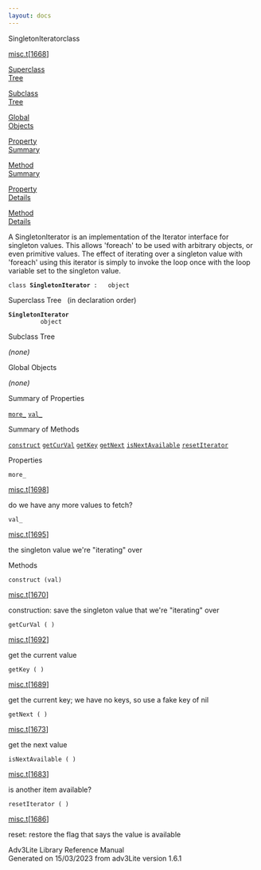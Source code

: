 ```yaml
---
layout: docs
---
```

<span class="title">SingletonIterator</span><span class="type">class</span>

[misc.t](../file/misc.t.html)\[[1668](../source/misc.t.html#1668)\]

[Superclass  
Tree](#_SuperClassTree_)

[Subclass  
Tree](#_SubClassTree_)

[Global  
Objects](#_ObjectSummary_)

[Property  
Summary](#_PropSummary_)

[Method  
Summary](#_MethodSummary_)

[Property  
Details](#_Properties_)

[Method  
Details](#_Methods_)



A SingletonIterator is an implementation of the Iterator interface for
singleton values. This allows 'foreach' to be used with arbitrary
objects, or even primitive values. The effect of iterating over a
singleton value with 'foreach' using this iterator is simply to invoke
the loop once with the loop variable set to the singleton value.

`class `**`SingletonIterator`**` :   object`



<span id="_SuperClassTree_"></span>



<span class="hdln">Superclass Tree</span>   (in declaration order)



**`SingletonIterator`**  
`         object`  
<span id="_SubClassTree_"></span>



<span class="hdln">Subclass Tree</span>  



*(none)* <span id="_ObjectSummary_"></span>



<span class="hdln">Global Objects</span>  



*(none)* <span id="_PropSummary_"></span>



<span class="hdln">Summary of Properties</span>  



[`more_`](#more_) [`val_`](#val_)

<span id="_MethodSummary_"></span>



<span class="hdln">Summary of Methods</span>  



[`construct`](#construct) [`getCurVal`](#getCurVal) [`getKey`](#getKey) [`getNext`](#getNext) [`isNextAvailable`](#isNextAvailable) [`resetIterator`](#resetIterator)

<span id="_Properties_"></span>



<span class="hdln">Properties</span>  



<span id="more_"></span>

`more_`

[misc.t](../file/misc.t.html)\[[1698](../source/misc.t.html#1698)\]



do we have any more values to fetch?



<span id="val_"></span>

`val_`

[misc.t](../file/misc.t.html)\[[1695](../source/misc.t.html#1695)\]



the singleton value we're "iterating" over



<span id="_Methods_"></span>



<span class="hdln">Methods</span>  



<span id="construct"></span>

`construct (val)`

[misc.t](../file/misc.t.html)\[[1670](../source/misc.t.html#1670)\]



construction: save the singleton value that we're "iterating" over



<span id="getCurVal"></span>

`getCurVal ( )`

[misc.t](../file/misc.t.html)\[[1692](../source/misc.t.html#1692)\]



get the current value



<span id="getKey"></span>

`getKey ( )`

[misc.t](../file/misc.t.html)\[[1689](../source/misc.t.html#1689)\]



get the current key; we have no keys, so use a fake key of nil



<span id="getNext"></span>

`getNext ( )`

[misc.t](../file/misc.t.html)\[[1673](../source/misc.t.html#1673)\]



get the next value



<span id="isNextAvailable"></span>

`isNextAvailable ( )`

[misc.t](../file/misc.t.html)\[[1683](../source/misc.t.html#1683)\]



is another item available?



<span id="resetIterator"></span>

`resetIterator ( )`

[misc.t](../file/misc.t.html)\[[1686](../source/misc.t.html#1686)\]



reset: restore the flag that says the value is available





Adv3Lite Library Reference Manual  
Generated on 15/03/2023 from adv3Lite version 1.6.1



